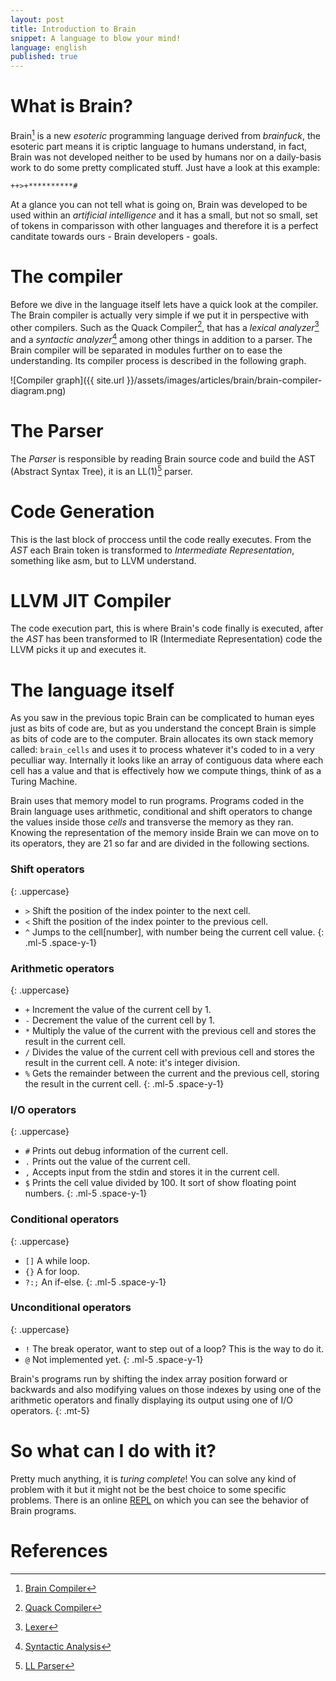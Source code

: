 ```yaml
---
layout: post
title: Introduction to Brain
snippet: A language to blow your mind!
language: english
published: true
---
```


# What is Brain?

Brain[^brain_compiler] is a new _esoteric_ programming language derived from _brainfuck_, the esoteric part means it is criptic language to humans understand, in fact, Brain was not developed neither to be used by humans nor on a daily-basis work to do some pretty complicated stuff. Just have a look at this example:

``` brainfuck
++>+**********#
```

At a glance you can not tell what is going on, Brain was developed to be used within an _artificial intelligence_ and it has a small, but not so small, set of tokens in comparisson with other languages and therefore it is a
perfect canditate towards ours - Brain developers - goals.

# The compiler

Before we dive in the language itself lets have a quick look at the compiler. The Brain compiler is actually very simple if we put it in perspective with other compilers. Such as the Quack Compiler[^quack_compiler], that has a <i>lexical analyzer</i>[^lexer] and a <i>syntactic analyzer</i>[^syntactic_analysis] among other things in addition to a parser. The Brain compiler will be separated in modules further on to ease the understanding. Its compiler process is described in the following graph.

![Compiler graph]({{ site.url }}/assets/images/articles/brain/brain-compiler-diagram.png)

# The Parser

The _Parser_ is responsible by reading Brain source code and build the AST (Abstract Syntax Tree), it is an LL(1)[^ll_parser] parser.

# Code Generation

This is the last block of proccess until the code really executes. From the _AST_ each Brain token is transformed to _Intermediate Representation_, something like asm, but to LLVM understand.

# LLVM JIT Compiler

The code execution part, this is where Brain's code finally is executed, after the _AST_ has been transformed to IR (Intermediate Representation) code the LLVM picks it up and executes it.

# The language itself

As you saw in the previous topic Brain can be complicated to human eyes just as bits of code are, but as you understand the concept Brain is simple as bits of code are to the computer. Brain allocates its own stack memory called: `brain_cells` and uses it to process whatever it's coded to in a very peculliar way. Internally it looks like an array of contiguous data where each cell has a value
and that is effectively how we compute things, think of as a Turing Machine.

Brain uses that memory model to run programs. Programs coded in the Brain language uses arithmetic, conditional and shift operators to change the values inside those _cells_ and transverse the memory as they ran. Knowing the representation of the memory inside Brain we can move on to its operators, they are 21 so far and are divided in the following sections.

### Shift operators
{: .uppercase}

* `>` Shift the position of the index pointer to the next cell.
* `<` Shift the position of the index pointer to the previous cell.
* `^` Jumps to the cell[number], with number being the current cell value.
{: .ml-5 .space-y-1}

### Arithmetic operators
{: .uppercase}

* `+` Increment the value of the current cell by 1.
* `-` Decrement the value of the current cell by 1.
* `*` Multiply the value of the current with the previous cell and stores the result in the current cell.
* `/` Divides the value of the current cell with previous cell and stores the result in the current cell. A note: it's integer division.
* `%` Gets the remainder between the current and the previous cell, storing the result in the current cell.
{: .ml-5 .space-y-1}

### I/O operators
{: .uppercase}

* `#` Prints out debug information of the current cell.
* `.` Prints out the value of the current cell.
* `,` Accepts input from the stdin and stores it in the current cell.
* `$` Prints the cell value divided by 100. It sort of show floating point numbers.
{: .ml-5 .space-y-1}

### Conditional operators
{: .uppercase}

* `[]` A while loop.
* `{}` A for loop.
* `?:;` An if-else.
{: .ml-5 .space-y-1}

### Unconditional operators
{: .uppercase}

* `!` The break operator, want to step out of a loop? This is the way to do it.
* `@` Not implemented yet.
{: .ml-5 .space-y-1}

Brain's programs run by shifting the index array position forward or backwards and also modifying values on those indexes by using one of the arithmetic operators and finally displaying its output using one of I/O operators.
{: .mt-5}

# So what can I do with it?

Pretty much anything, it is _turing complete_! You can solve any kind of problem with it but it might not be the best choice to some specific problems. There is an online [REPL](https://brain-labs.github.io/brain-visualizer/) on which you can see the behavior of Brain programs.

# References

[^brain_compiler]: [Brain Compiler](https://github.com/brain-labs/brain)
[^quack_compiler]: [Quack Compiler](https://github.com/quack/quack)
[^lexer]: [Lexer](https://en.wikipedia.org/wiki/Lexer_(computer_science))
[^syntactic_analysis]: [Syntactic Analysis](https://en.wikipedia.org/wiki/Parsing#Overview_of_process)
[^ll_parser]: [LL Parser](https://en.wikipedia.org/wiki/LL_parser)
